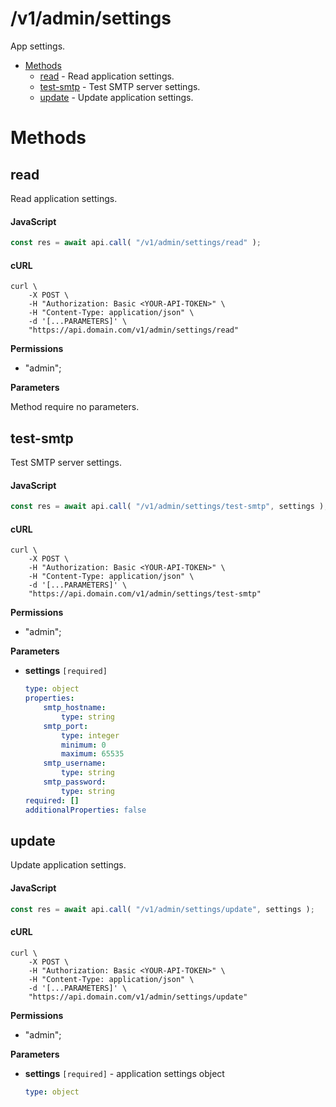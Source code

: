 # /v1/admin/settings

App settings.

-   [Methods](#methods)
    -   [read](#read) - Read application settings.
    -   [test-smtp](#test-smtp) - Test SMTP server settings.
    -   [update](#update) - Update application settings.

<a id="methods"></a>

# Methods

<a id="read"></a>

## read

Read application settings.

<!-- tabs:start -->

#### **JavaScript**

<!-- prettier-ignore -->
```js
const res = await api.call( "/v1/admin/settings/read" );
```

#### **cURL**

<!-- prettier-ignore -->
```shell
curl \
    -X POST \
    -H "Authorization: Basic <YOUR-API-TOKEN>" \
    -H "Content-Type: application/json" \
    -d '[...PARAMETERS]' \
    "https://api.domain.com/v1/admin/settings/read"
```

<!-- tabs:end -->

**Permissions**

-   "admin";

**Parameters**

Method require no parameters.

<a id="test-smtp"></a>

## test-smtp

Test SMTP server settings.

<!-- tabs:start -->

#### **JavaScript**

<!-- prettier-ignore -->
```js
const res = await api.call( "/v1/admin/settings/test-smtp", settings );
```

#### **cURL**

<!-- prettier-ignore -->
```shell
curl \
    -X POST \
    -H "Authorization: Basic <YOUR-API-TOKEN>" \
    -H "Content-Type: application/json" \
    -d '[...PARAMETERS]' \
    "https://api.domain.com/v1/admin/settings/test-smtp"
```

<!-- tabs:end -->

**Permissions**

-   "admin";

**Parameters**

-   **settings** `[required]`

    <!-- prettier-ignore -->
    ```yaml
    type: object
    properties:
        smtp_hostname:
            type: string
        smtp_port:
            type: integer
            minimum: 0
            maximum: 65535
        smtp_username:
            type: string
        smtp_password:
            type: string
    required: []
    additionalProperties: false
    ```

<a id="update"></a>

## update

Update application settings.

<!-- tabs:start -->

#### **JavaScript**

<!-- prettier-ignore -->
```js
const res = await api.call( "/v1/admin/settings/update", settings );
```

#### **cURL**

<!-- prettier-ignore -->
```shell
curl \
    -X POST \
    -H "Authorization: Basic <YOUR-API-TOKEN>" \
    -H "Content-Type: application/json" \
    -d '[...PARAMETERS]' \
    "https://api.domain.com/v1/admin/settings/update"
```

<!-- tabs:end -->

**Permissions**

-   "admin";

**Parameters**

-   **settings** `[required]` - application settings object

    <!-- prettier-ignore -->
    ```yaml
    type: object
    ```
